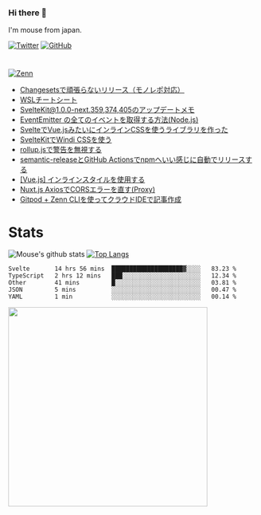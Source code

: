### Hi there 👋

I'm mouse from japan.

[![Twitter](https://img.shields.io/badge/-Twitter-1DA1F2.svg?logo=twitter&style=flat-square&logoColor=white)](https://twitter.com/mouse_484)
[![GitHub](https://img.shields.io/badge/-Github-181717.svg?logo=github&style=flat-square)](https://github.com/mouse484)

#

[![Zenn](https://img.shields.io/badge/-Zenn_Posts-e6f2ff.svg?logo=zenn&style)](https://zenn.dev/mouse_484)

<!-- BLOG-POST-LIST:START -->
- [Changesetsで頑張らないリリース（モノレポ対応）](https://zenn.dev/mouse_484/articles/easy-changesets)
- [WSLチートシート](https://zenn.dev/mouse_484/articles/wsl-cheatsheet)
- [SvelteKit@1.0.0-next.359,374,405のアップデートメモ](https://zenn.dev/mouse_484/articles/sveltekit-100-next359-and-later)
- [EventEmitter の全てのイベントを取得する方法&lpar;Node.js&rpar;](https://zenn.dev/mouse_484/articles/listen-to-all-events-of-eventemitter)
- [SvelteでVue.jsみたいにインラインCSSを使うライブラリを作った](https://zenn.dev/mouse_484/articles/svelte-inline-css)
- [SvelteKitでWindi CSSを使う](https://zenn.dev/mouse_484/articles/sveltekit-and-windicss)
- [rollup.jsで警告を無視する](https://zenn.dev/mouse_484/articles/rollup-suppress-warning-messages)
- [semantic-releaseとGitHub Actionsでnpmへいい感じに自動でリリースする](https://zenn.dev/mouse_484/articles/semantic-release-githubactions-npm)
- [[Vue.js] インラインスタイルを使用する](https://zenn.dev/mouse_484/articles/vue-inline-style)
- [Nuxt.js AxiosでCORSエラーを直す&lpar;Proxy&rpar;](https://zenn.dev/mouse_484/articles/nuxt-axios-cors)
- [Gitpod + Zenn CLIを使ってクラウドIDEで記事作成](https://zenn.dev/mouse_484/articles/de0f41fca07259c60b08)
<!-- BLOG-POST-LIST:END -->

# Stats

![Mouse's github stats](https://github-readme-stats.vercel.app/api?username=mouse484&show_icons=true&line_height=24) [![Top Langs](https://github-readme-stats.vercel.app/api/top-langs/?username=mouse484&layout=compact&langs_count=8)](https://github.com/anuraghazra/github-readme-stats)

<!--START_SECTION:waka-->

```text
Svelte       14 hrs 56 mins  ████████████████████▓░░░░   83.23 %
TypeScript   2 hrs 12 mins   ███░░░░░░░░░░░░░░░░░░░░░░   12.34 %
Other        41 mins         █░░░░░░░░░░░░░░░░░░░░░░░░   03.81 %
JSON         5 mins          ░░░░░░░░░░░░░░░░░░░░░░░░░   00.47 %
YAML         1 min           ░░░░░░░░░░░░░░░░░░░░░░░░░   00.14 %
```

<!--END_SECTION:waka-->
<!--START_SECTION:lapras-card-->
<a href="https://lapras.com/public/mouse_484" target="_blank" rel="noopener noreferrer"><img src="https://lapras-card-generator.vercel.app/api/svg?e=3.88&b=3.36&i=3.49&b1=%23020E27&b2=%230E5593&i1=%23030E21&i2=%231688BF&l=ja" width="400" ></a>
<!--END_SECTION:lapras-card-->


